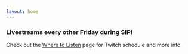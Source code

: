 ```yaml
---
layout: home
---
```


### Livestreams every other Friday during SIP!

Check out the [Where to Listen](content) page for Twitch schedule and more info.
